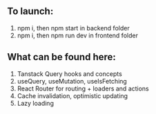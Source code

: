 ## To launch:
1) npm i, then npm start in backend folder
2) npm i, then npm run dev in frontend folder

## What can be found here:
1) Tanstack Query hooks and concepts
2) useQuery, useMutation, useIsFetching
3) React Router for routing + loaders and actions
4) Cache invalidation, optimistic updating
5) Lazy loading
